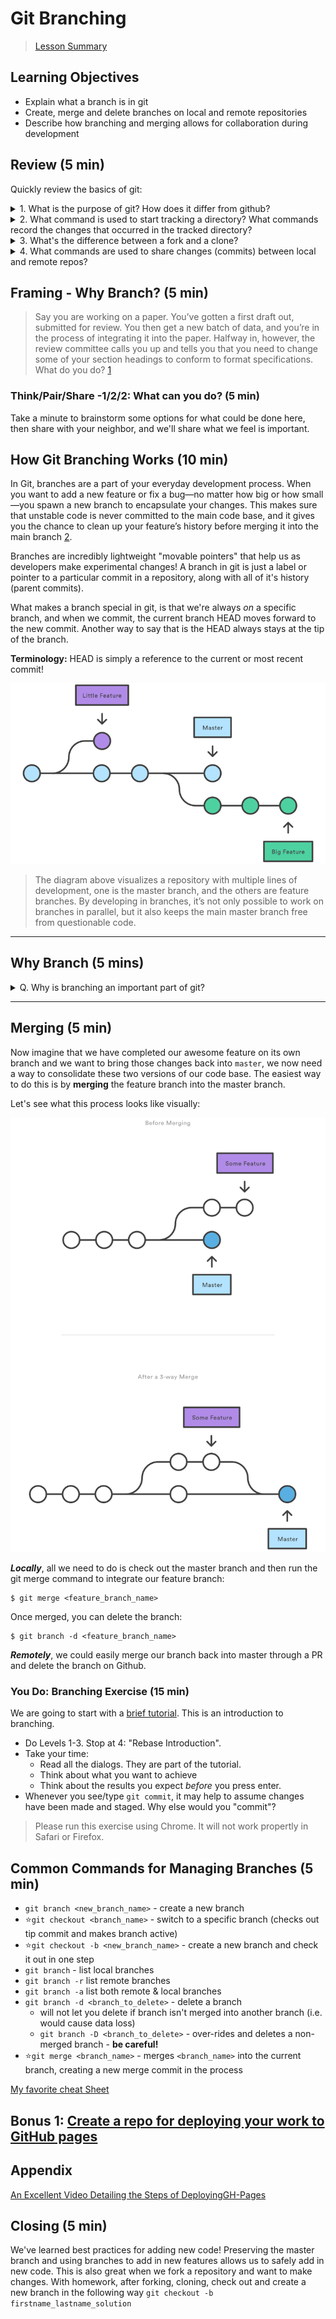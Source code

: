 # Git Branching

> [Lesson Summary](readme_summary.md)

## Learning Objectives

- Explain what a branch is in git
- Create, merge and delete branches on local and remote repositories
- Describe how branching and merging allows for collaboration during development

## Review (5 min)

Quickly review the basics of git:

<details>
<summary>1. What is the purpose of git? How does it differ from github?</summary>
  ```
  Git is a version control system allowing us to easily track files, manage changes, and move between versions. Github is a web application that hosts remote repositories and allows developers to easily host and share code.
  ```
</details>

<details>
<summary>2. What command is used to start tracking a directory? What commands record the changes that occurred in the tracked directory?</summary>
  <br>
  ```
  1. $ git init - create empty Git repo
  2. $ git add <file-name> - stage file(s) for commit
  3. $ git commit -m "commit message" - commit staged files
  ```
</details>

<details>
<summary>3. What's the difference between a fork and a clone?</summary>

  ```
  A fork is a copy of a repository on github, a clone is a copy of a remote available locally.
  ```

</details>

<details>
<summary>4. What commands are used to share changes (commits) between local and remote repos?</summary>
  <br>
  ```
  1. $ git remote add <remote_name> <repo_url> - add remote repo
  2. $ git push origin master - sync remote repo with local
  3. $ git pull origin master - sync local repo with remote
  ```
</details>


## Framing - Why Branch? (5 min)

> Say you are working on a paper. You’ve gotten a first draft out, submitted for review. You then get a new batch of data, and you’re in the process of integrating it into the paper. Halfway in, however, the review committee calls you up and tells you that you need to change some of your section headings to conform to format specifications. What do you do? [1](http://www.sbf5.com/~cduan/technical/git/git-2.shtml)

### Think/Pair/Share -1/2/2: What can you do? (5 min)

Take a minute to brainstorm some options for what could be done here, then share with your neighbor, and we'll share what we feel is important.

## How Git Branching Works (10 min)

In Git, branches are a part of your everyday development process. When you want to add a new feature or fix a bug—no matter how big or how small—you spawn a new branch to encapsulate your changes. This makes sure that unstable code is never committed to the main code base, and it gives you the chance to clean up your feature’s history before merging it into the main branch [2](https://www.atlassian.com/git/tutorials/using-branches).

Branches are incredibly lightweight "movable pointers" that help us as developers make experimental changes! A branch in git is just a label or pointer to a particular commit in a repository, along with all of it's history (parent commits).

What makes a branch special in git, is that we're always *on* a specific branch, and when we commit, the current branch HEAD moves forward to the new commit. Another way to say that is the HEAD always stays at the tip of the branch.

**Terminology:** HEAD is simply a reference to the current or most recent commit!

![Git Branch Diagram](branching.png)

> The diagram above visualizes a repository with multiple lines of development, one is the master branch, and the others are feature branches. By developing in branches, it’s not only possible to work on branches in parallel, but it also keeps the main master branch free from questionable code.

---

## Why Branch (5 mins)

<details>
<summary>Q. Why is branching an important part of git?</summary>
<br>

> Branches are useful for many reasons, but some of the most common ones:

> 1. To allow experimentation. By switching to a new branch, we can experiment,
and if the experiment fails, we can delete it and easily switch back to master
(or another branch of our choice). If it succeeds, we can merge those changes
into master.
2. To allow work to proceed on multiple features (or by multiple people) without
interfering. When a feature is complete, it can be merged back into master.
3. To allow easy bug fixes on a stable version while features are being developed.
4. "Branch Early, Branch Often": Branches are lightweight, there is no additional overhead associated with branches, so it can be a great way to organize our workflow

</details>

---

## Merging (5 min)

Now imagine that we have completed our awesome feature on its own branch and we want to bring those changes back into `master`, we now need a way to consolidate these two versions of our code base. The easiest way to do this is by  **merging** the feature branch into the master branch.

Let's see what this process looks like visually:

![before-merge](merging.png)

***Locally***, all we need to do is check out the master branch and then run the git merge command to integrate our feature branch:

```
$ git merge <feature_branch_name>

```
Once merged, you can delete the branch:

```
$ git branch -d <feature_branch_name>

```
***Remotely***, we could easily merge our branch back into master through a PR and delete the branch on Github.

### You Do: Branching Exercise (15 min)

We are going to start with a [brief tutorial](http://learngitbranching.js.org/).  This is an introduction to branching.

- Do Levels 1-3.  Stop at 4: "Rebase Introduction".
- Take your time:
  - Read all the dialogs.  They are part of the tutorial.
  - Think about what you want to achieve
  - Think about the results you expect *before* you press enter.
- Whenever you see/type `git commit`, it may help to assume changes have been made and staged.  Why else would you "commit"?

> Please run this exercise using Chrome. It will not work propertly in Safari or Firefox.

## Common Commands for Managing Branches (5 min)

* `git branch <new_branch_name>` - create a new branch
* ⭐`git checkout <branch_name>` - switch to a specific branch (checks out tip commit and makes branch active)
* ⭐`git checkout -b <new_branch_name>` - create a new branch and check it out in one step
* `git branch` - list local branches
* `git branch -r` list remote branches
* `git branch -a` list both remote & local branches
* `git branch -d <branch_to_delete>` - delete a branch
  * will not let you delete if branch isn't merged into another branch (i.e. would cause data loss)
  * `git branch -D <branch_to_delete>` - over-rides and deletes a non-merged branch - **be careful!**
* ⭐`git merge <branch_name>` - merges `<branch_name>` into the current branch, creating a new merge commit in the process

[My favorite cheat Sheet](http://ndpsoftware.com/git-cheatsheet.html)

## Bonus 1: [Create a repo for deploying your work to GitHub pages](https://pages.github.com/)

## Appendix
 [An Excellent Video Detailing the Steps of DeployingGH-Pages](https://www.youtube.com/watch?v=6Dp5vos4zGI&index=2&list=PLae1he6d1WIlAWnbAMIWFzL0ibaKr4q-P)

## Closing (5 min)
 We've learned best practices for adding new code! Preserving the master branch and using branches to add in new features allows us to safely add in new code. This is also great when we fork a repository and want to make changes. With homework, after forking, cloning, check out and create a new branch in the following way `git checkout -b firstname_lastname_solution`
